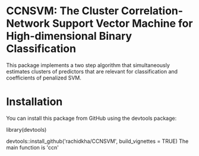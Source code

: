 # CCNSVM: The Cluster Correlation-Network Support Vector Machine for High-dimensional Binary Classification
This package implements a two step algorithm that simultaneously estimates clusters of predictors that are relevant for classification and coefficients of penalized SVM.
# Installation

You can install this package from GitHub using the devtools package:

library(devtools)

devtools::install_github('rachidkha/CCNSVM', build_vignettes = TRUE)
The main function is 'ccn' 

